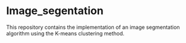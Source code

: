 # Image_segentation
This repository contains the implementation of an image segmentation algorithm using the K-means clustering method.
